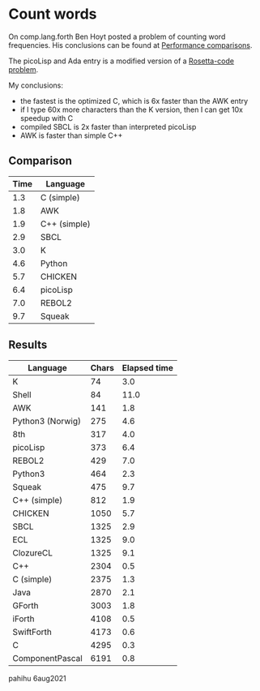 Count words
===========

On comp.lang.forth Ben Hoyt posted a problem of counting word frequencies.
His conclusions can be found at [Performance comparisons](https://benhoyt.com/writings/count-words).

The picoLisp and Ada entry is a modified version of a [Rosetta-code problem](http://rosettacode.org/wiki/Word_frequency).

My conclusions:

* the fastest is the optimized C, which is 6x faster than the AWK entry
* if I type 60x more characters than the K version, then I can get 10x 
  speedup with C
* compiled SBCL is 2x faster than interpreted picoLisp
* AWK is faster than simple C++


## Comparison

| Time  | Language |
| ----- | -------- |
|  1.3  | C (simple)   |
|  1.8  | AWK      |
|  1.9  | C++ (simple) |
|  2.9  | SBCL	   |
|  3.0  | K        |
|  4.6  | Python   |
|  5.7  | CHICKEN  |
|  6.4  | picoLisp |
|  7.0  | REBOL2   |
|  9.7  | Squeak   |


## Results

| Language   | Chars | Elapsed time |
| ---------- | ----- | ------------ |
| K          |    74 |         3.0  |
| Shell      |    84 |        11.0  |
| AWK        |   141 |         1.8  |
| Python3 (Norwig) | 275 |     4.6  |
| 8th        |   317 |         4.0  |
| picoLisp   |   373 |         6.4  |
| REBOL2     |   429 |         7.0  |
| Python3    |   464 |         2.3  |
| Squeak     |   475 |         9.7  |
| C++ (simple) | 812 |	       1.9  |
| CHICKEN    |  1050 |         5.7  |
| SBCL       |  1325 |         2.9  |
| ECL        |  1325 |         9.0  |
| ClozureCL  |  1325 |         9.1  |
| C++        |  2304 |         0.5  |
| C (simple) |  2375 |         1.3  |
| Java       |  2870 |         2.1  |
| GForth     |  3003 |         1.8  |
| iForth     |  4108 |         0.5  |
| SwiftForth |  4173 |         0.6  |
| C          |  4295 |         0.3  |
| ComponentPascal |  6191 |    0.8  |


pahihu 6aug2021
